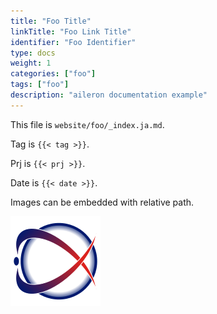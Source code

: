 ```yaml
---
title: "Foo Title"
linkTitle: "Foo Link Title"
identifier: "Foo Identifier"
type: docs
weight: 1
categories: ["foo"]
tags: ["foo"]
description: "aileron documentation example"
---
```


This file is `website/foo/_index.ja.md`.

Tag is `{{< tag >}}`.

Prj is `{{< prj >}}`.

Date is `{{< date >}}`.

Images can be embedded with relative path.

![aileron.png](aileron.png)

